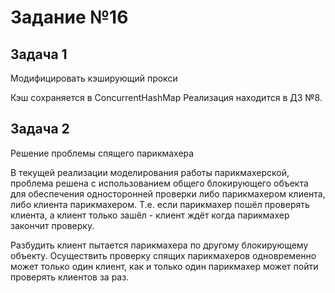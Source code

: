 # Задание №16

## Задача 1

Модифицировать кэширующий прокси

Кэш сохраняется в ConcurrentHashMap
Реализация находится в ДЗ №8.


## Задача 2

Решение проблемы спящего парикмахера

В текущей реализации моделирования работы парикмахерской, проблема решена
с использованием общего блокирующего объекта для обеспечения односторонней
проверки либо парикмахером клиента, либо клиента парикмахером. Т.е. если 
парикмахер пошёл проверять клиента, а клиент только зашёл - клиент ждёт когда
парикмахер закончит проверку.

Разбудить клиент пытается парикмахера по другому блокирующему объекту. Осуществить
проверку спящих парикмахеров одновременно может только один клиент, как и только
один парикмахер может пойти проверять клиентов за раз.


